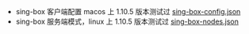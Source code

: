 + sing-box 客户端配置 macos 上 1.10.5 版本测试过 [sing-box-config.json](sing-box-config.json)
+ sing-box 服务端模式，linux 上 1.10.5 版本测试过 [sing-box-nodes.json](sing-box-nodes.json)
